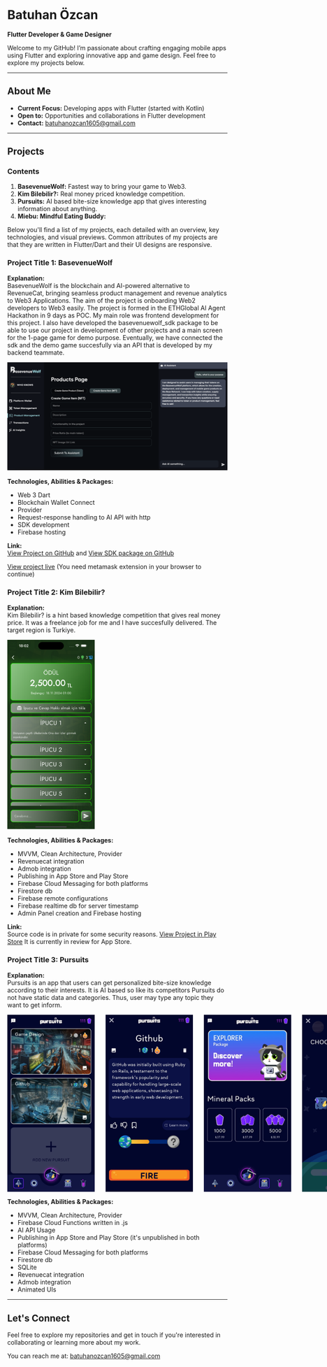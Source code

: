 
# Batuhan Özcan

**Flutter Developer & Game Designer**

Welcome to my GitHub! I’m passionate about crafting engaging mobile apps using Flutter and exploring innovative app and game design. Feel free to explore my projects below.

---

## About Me

- **Current Focus:** Developing apps with Flutter (started with Kotlin)
- **Open to:** Opportunities and collaborations in Flutter development
- **Contact:** [batuhanozcan1605@gmail.com](mailto:batuhanozcan1605@gmail.com)

---

## Projects

### Contents

1. **BasevenueWolf:** Fastest way to bring your game to Web3.
2. **Kim Bilebilir?:** Real money priced knowledge competition.
3. **Pursuits:** AI based bite-size knowledge app that gives interesting information about anything.
4. **Miebu: Mindful Eating Buddy:**

Below you'll find a list of my projects, each detailed with an overview, key technologies, and visual previews. Common attributes of my projects are that they are written in Flutter/Dart and their UI designs are responsive.

### Project Title 1: BasevenueWolf
**Explanation:**  
BasevenueWolf is the blockchain and AI-powered alternative to RevenueCat, bringing seamless product management and revenue analytics to Web3 Applications.
The aim of the project is onboarding Web2 developers to Web3 easily.
The project is formed in the ETHGlobal AI Agent Hackathon in 9 days as POC.
My main role was frontend development for this project. I also have developed the basevenuewolf_sdk package to be able to use our project in development of other projects and a main screen for the 1-page game for demo purpose. Eventually, we have connected the sdk and the demo game succesfully via an API that is developed by my backend teammate. 

![Screenshot](images/main_screen.png)

**Technologies, Abilities & Packages:**  
- Web 3 Dart
- Blockchain Wallet Connect
- Provider
- Request-response handling to AI API with http
- SDK development
- Firebase hosting  

**Link:**  
[View Project on GitHub](https://github.com/batuhanozcan1605/basevenue_wolf) and
[View SDK package on GitHub](https://github.com/batuhanozcan1605/basevenue_wolf_sdk)

[View project live](https://basevenuewolf.web.app/) (You need metamask extension in your browser to continue)

### Project Title 2: Kim Bilebilir?
**Explanation:**  
Kim Bilebilir? is a hint based knowledge competition that gives real money price. It was a freelance job for me and I have succesfully delivered. The target region is Turkiye.

 <img src="images/kimbilebilir_ss_game_screen.png" alt="Screenshot 1" width="200">

**Technologies, Abilities & Packages:**  
- MVVM, Clean Architecture, Provider
- Revenuecat integration
- Admob integration
- Publishing in App Store and Play Store
- Firebase Cloud Messaging for both platforms
- Firestore db
- Firebase remote configurations
- Firebase realtime db for server timestamp
- Admin Panel creation and Firebase hosting 

**Link:**  
Source code is in private for some security reasons.
[View Project in Play Store](https://play.google.com/store/apps/details?id=com.hilmican55.kimbilebilir) 
It is currently in review for App Store. 

### Project Title 3: Pursuits
**Explanation:**  
Pursuits is an app that users can get personalized bite-size knowledge according to their interests. It is AI based so like its competitors Pursuits do not have static data and categories. Thus, user may type any topic they want to get inform.

<div style="display: flex; gap: 25px;">
  <img src="images/pursuits_ss_1.jpeg" alt="Screenshot 1" width="200">
  <img src="images/pursuits_ss_2.jpeg" alt="Screenshot 2" width="200">
  <img src="images/pursuits_ss_3.jpeg" alt="Screenshot 3" width="200">
  <img src="images/pursuits_ss_4.jpeg" alt="Screenshot 3" width="200">
</div>

**Technologies, Abilities & Packages:**  
- MVVM, Clean Architecture, Provider
- Firebase Cloud Functions written in .js
- AI API Usage
- Publishing in App Store and Play Store (it's unpublished in both platforms)
- Firebase Cloud Messaging for both platforms
- Firestore db
- SQLite
- Revenuecat integration
- Admob integration
- Animated UIs

---

## Let's Connect

Feel free to explore my repositories and get in touch if you're interested in collaborating or learning more about my work.

You can reach me at: [batuhanozcan1605@gmail.com](mailto:batuhanozcan1605@gmail.com)
